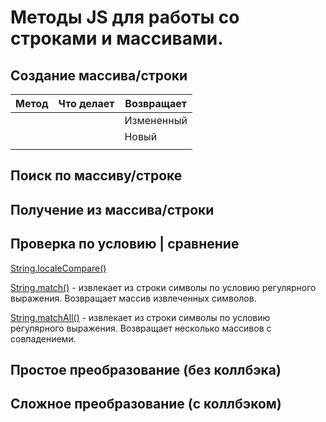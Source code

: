 # Методы JS для работы со строками и массивами.

## Создание массива/строки

| Метод | Что делает | Возвращает        |
|-------|------------|-------------------|
|       |            | Измененный        |
|       |            | Новый             |
|       |            |                   |


## Поиск по массиву/строке

## Получение из массива/строки




## Проверка по условию | сравнение
[String.localeCompare()](https://developer.mozilla.org/en-US/docs/Web/JavaScript/Reference/Global_Objects/String/localeCompare)

[String.match()](https://developer.mozilla.org/en-US/docs/Web/JavaScript/Reference/Global_Objects/String/match) - извлекает из строки символы по условию регулярного выражения. Возвращает массив извлеченных символов.

[String.matchAll()](https://developer.mozilla.org/en-US/docs/Web/JavaScript/Reference/Global_Objects/String/matchAll) - извлекает из строки символы по условию регулярного выражения. Возвращает несколько массивов с совпадениеми.


## Простое преобразование (без коллбэка)

## Сложное преобразование (с коллбэком)
